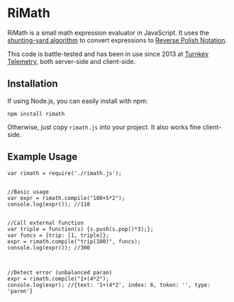 
# RiMath

RiMath is a small math expression evaluator in JavaScript. It uses the
[shunting-yard
algorithm](https://en.wikipedia.org/wiki/Shunting-yard_algorithm) to convert
expressions to [Reverse Polish
Notation](https://en.wikipedia.org/wiki/Reverse_Polish_notation).

This code is battle-tested and has been in use since 2013 at [Turnkey
Telemetry](https://turnkeytelemetry.com/), both server-side and client-side.

## Installation

If using Node.js, you can easily install with npm:

```
npm install rimath
```

Otherwise, just copy `rimath.js` into your project. It also works fine
client-side.


## Example Usage

```
var rimath = require('./rimath.js');


//Basic usage
var expr = rimath.compile("100+5*2");
console.log(expr()); //110


//Call external function
var triple = function(s) {s.push(s.pop()*3);};
var funcs = {trip: [1, triple]};
expr = rimath.compile("trip(100)", funcs);
console.log(expr()); //300



//Detect error (unbalanced paran)
expr = rimath.compile("1+(4*2");
console.log(expr); //{text: '1+(4*2', index: 6, token: '', type: 'paren'}
```
